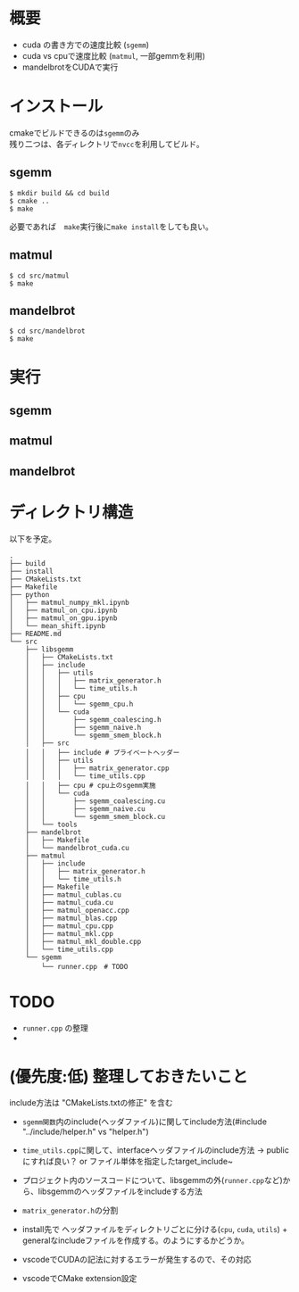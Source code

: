 # 概要

- cuda の書き方での速度比較 (`sgemm`)
- cuda vs cpuで速度比較 (`matmul`, 一部gemmを利用) 
- mandelbrotをCUDAで実行

# インストール

cmakeでビルドできるのは`sgemm`のみ  
残り二つは、各ディレクトリで`nvcc`を利用してビルド。  

## sgemm

```
$ mkdir build && cd build
$ cmake ..
$ make
```

必要であれば　`make`実行後に`make install`をしても良い。

## matmul

```
$ cd src/matmul
$ make
```

## mandelbrot

```
$ cd src/mandelbrot
$ make
```

# 実行

## sgemm


## matmul


## mandelbrot


# ディレクトリ構造

以下を予定。

```
.
├── build
├── install
├── CMakeLists.txt
├── Makefile
├── python
│   ├── matmul_numpy_mkl.ipynb
│   ├── matmul_on_cpu.ipynb
│   ├── matmul_on_gpu.ipynb
│   └── mean_shift.ipynb
├── README.md
└── src
    ├── libsgemm
    │   ├── CMakeLists.txt
    │   ├── include
    │   │   ├── utils
    │   │   │   ├── matrix_generator.h
    │   │   │   └── time_utils.h
    │   │   ├── cpu
    │   │   │   └── sgemm_cpu.h
    │   │   └── cuda
    │   │       ├── sgemm_coalescing.h
    │   │       ├── sgemm_naive.h
    │   │       └── sgemm_smem_block.h
    │   ├── src
    │   │   ├── include # プライベートヘッダー
    │   │   ├── utils
    │   │   │   ├── matrix_generator.cpp
    │   │   │   └── time_utils.cpp
    │   │   ├── cpu # cpu上のsgemm実施
    │   │   └── cuda
    │   │       ├── sgemm_coalescing.cu
    │   │       ├── sgemm_naive.cu
    │   │       └── sgemm_smem_block.cu
    │   └── tools
    ├── mandelbrot 
    │   ├── Makefile
    │   └── mandelbrot_cuda.cu
    ├── matmul
    │   ├── include
    │   │   ├── matrix_generator.h
    │   │   └── time_utils.h
    │   ├── Makefile
    │   ├── matmul_cublas.cu
    │   ├── matmul_cuda.cu
    │   ├── matmul_openacc.cpp
    │   ├── matmul_blas.cpp
    │   ├── matmul_cpu.cpp
    │   ├── matmul_mkl.cpp
    │   ├── matmul_mkl_double.cpp
    │   └── time_utils.cpp
    └── sgemm
        └── runner.cpp　# TODO
```

# TODO

- `runner.cpp` の整理
- 

# (優先度:低) 整理しておきたいこと

include方法は "CMakeLists.txtの修正" を含む  

- `sgemm関数`内のinclude(ヘッダファイル)に関してinclude方法(#include "../include/helper.h" vs "helper.h")  
- `time_utils.cpp`に関して、interfaceヘッダファイルのinclude方法 -> publicにすれば良い？ or ファイル単体を指定したtarget_include~  
- プロジェクト内のソースコードについて、libsgemmの外(`runner.cpp`など)から、libsgemmのヘッダファイルをincludeする方法  
- `matrix_generator.h`の分割  
- install先で ヘッダファイルをディレクトリごとに分ける(`cpu`, `cuda`, `utils`) + generalなincludeファイルを作成する。のようにするかどうか。  

- vscodeでCUDAの記法に対するエラーが発生するので、その対応  
- vscodeでCMake extension設定  